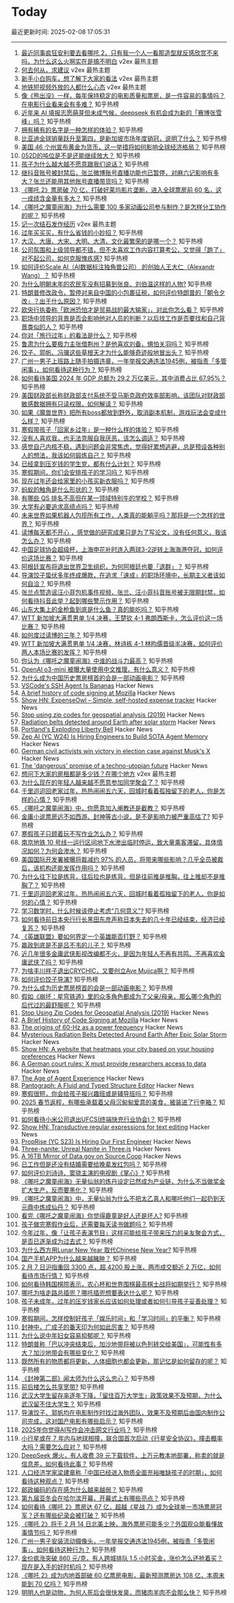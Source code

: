 # Today

最近更新时间: 2025-02-08 17:05:31

--- 
1. [最近同事疯狂安利要去看哪吒 2，只有我一个人一看那造型就反感欣赏不来吗，为什么这么火啊实在是搞不明白](https://www.v2ex.com/t/1109889) v2ex 最热主题
2. [何去何从，求建议](https://www.v2ex.com/t/1109882) v2ex 最热主题
3. [新手小白购车，想了解下大家的看法](https://www.v2ex.com/t/1109793) v2ex 最热主题
4. [地铁短视频外放的人都什么心态](https://www.v2ex.com/t/1109792) v2ex 最热主题
5. [像《熊出没》一样，每年保持稳定的电影质量和票房，是一件容易的事情吗？在电影行业看来会有多难？](https://www.zhihu.com/question/10937888001) 知乎热榜
6. [近年来 AI 填报志愿萌芽但未成气候，deepseek 有机会成为新的「赛博张雪峰」吗？](https://www.zhihu.com/question/11431768294) 知乎热榜
7. [拥有稀有的名字是一种怎样的体验？](https://www.zhihu.com/question/265952961) 知乎热榜
8. [比亚迪全球销量跃升至第四，是新加坡市场年度销冠，说明了什么？](https://www.zhihu.com/question/11605040497) 知乎热榜
9. [美国 46 个州宣布黄金为货币，这一举措将如何影响全球经济格局？](https://www.zhihu.com/question/11440792494) 知乎热榜
10. [052D的吨位是不是还能继续放大？](https://www.zhihu.com/question/11125635077) 知乎热榜
11. [孩子为什么越大越不愿意跟我们说话？](https://www.zhihu.com/question/9092627046) 知乎热榜
12. [继抖音账号被封禁后，张兰微博账号直播功能也已暂停，对麻六记影响有多大？张兰还能用其他账号直播带货吗？](https://www.zhihu.com/question/11620548173) 知乎热榜
13. [《哪吒 2》票房破 70 亿，打破好莱坞影片垄断，进入全球票房前 60 名，这一成绩含金量有多大？](https://www.zhihu.com/question/11620265344) 知乎热榜
14. [《哪吒之魔童闹海》为什么需要 100 多家动画公司参与制作？是怎样分工协作的呢？](https://www.zhihu.com/question/11423379494) 知乎热榜
15. [记一次结石发作经历](https://www.v2ex.com/t/1109781) v2ex 最热主题
16. [过年买买买，有什么省钱的小妙招？](https://www.zhihu.com/question/10193746498) 知乎热榜
17. [大汉、大唐、大宋、大明、大清，文化最繁荣的是哪一个？](https://www.zhihu.com/question/11294673046) 知乎热榜
18. [公司氛围和上级领导都不错，但不太喜欢工作内容打算考公，又觉得「跑了」对不起公司，如何克服愧疚感?](https://www.zhihu.com/question/11457810161) 知乎热榜
19. [如何评价Scale AI（AI数据标注独角兽公司） 的创始人王大仁（Alexandr Wang）？](https://www.zhihu.com/question/10816744790) 知乎热榜
20. [为什么明朝末年的农民军没有招募到张良、刘伯温这样的人物?](https://www.zhihu.com/question/11239092714) 知乎热榜
21. [特朗普修改政令，暂停对来自中国的小包裹征税，如何评价特朗普的「朝令夕改」？出于什么原因？](https://www.zhihu.com/question/11603208891) 知乎热榜
22. [欧央行执委称「欧洲恐怕才是贸易战的最大输家」，对此你怎么看？](https://www.zhihu.com/question/11451178550) 知乎热榜
23. [职场中领导的背景是否会影响他对人员的判断？以后找工作是否要找和自己背景类似的人？](https://www.zhihu.com/question/9233977530) 知乎热榜
24. [你对「旅行过年」的看法是什么？](https://www.zhihu.com/question/10462294127) 知乎热榜
25. [鲁肃为什么要极力主张借荆州？是他喜欢刘备，惧怕关羽吗？](https://www.zhihu.com/question/11088802952) 知乎热榜
26. [饺子、郭帆、冯骥这些草根天才为什么能够奇迹般地冒出头？](https://www.zhihu.com/question/11467696113) 知乎热榜
27. [广州一男子上班路上随手拍摄违章，一年举报交通违法1945例，被指责「多管闲事」，如何看待这种行为？](https://www.zhihu.com/question/11528722329) 知乎热榜
28. [如何看待美国 2024 年 GDP 总额为 29.2 万亿美元，其中消费占比 67.95%？](https://www.zhihu.com/question/11469539610) 知乎热榜
29. [美国财政部长称财政部支付系统不受马斯克政府效率部影响，该团队对财政部敏感数据拥有只读权限，如何解读？](https://www.zhihu.com/question/11410742541) 知乎热榜
30. [如果《魔兽世界》把所有boss都放到野外，取消副本机制，游戏玩法会变成什么样？](https://www.zhihu.com/question/4644458985) 知乎热榜
31. [寒假带孩子「回家乡过年」是一种什么样的体验？](https://www.zhihu.com/question/9723163613) 知乎热榜
32. [没有人喜欢我，也无法克服自我厌恶，该怎么调适？](https://www.zhihu.com/question/9784167510) 知乎热榜
33. [感觉自己内核不稳，遇到问题会非常焦虑，觉得好累想逃避，总是预设各种别人的想法，我该如何锻炼自己？](https://www.zhihu.com/question/9783638145) 知乎热榜
34. [已经拿到压岁钱的学生党，都有什么计划？](https://www.zhihu.com/question/11561659720) 知乎热榜
35. [寒假期间，你们会安排孩子的学习吗？](https://www.zhihu.com/question/9968835996) 知乎热榜
36. [现在过年还会给家里的小孩买新衣服吗？](https://www.zhihu.com/question/10397452248) 知乎热榜
37. [蚂蚁的触角是什么形状的？](https://www.zhihu.com/question/10902673205) 知乎热榜
38. [有哪些 QS 排名不高但在某一领域特别牛的学校？](https://www.zhihu.com/question/11054713983) 知乎热榜
39. [大学有必要追求高绩点吗？](https://www.zhihu.com/question/11026266855) 知乎热榜
40. [未来世界如果机器人包揽所有工作，人类真的能躺平吗？那将是一个怎样的世界？](https://www.zhihu.com/question/11422907166) 知乎热榜
41. [读博每天都不开心 ，感觉做的研究成果只是为了写论文，没有任何意义，我该怎么办？](https://www.zhihu.com/question/1136011977) 知乎热榜
42. [中国足球协会超级杯，上海申花补时连入两球3-2逆转上海海港夺冠，如何评价这场比赛？](https://www.zhihu.com/question/11567033515) 知乎热榜
43. [阿根廷宣布将退出世界卫生组织，为何阿根廷也要「退群」？](https://www.zhihu.com/question/11403843615) 知乎热榜
44. [导演饺子蛰伏多年终成爆款，在追求「速成」的职场环境中，长期主义者该如何自洽？](https://www.zhihu.com/question/11438783121) 知乎热榜
45. [张兰点赞造谣汪小菲包机事件视频，张兰、汪小菲抖音账号被无限期封禁，如何看待抖音此举？起到哪些警示作用？](https://www.zhihu.com/question/11611949773) 知乎热榜
46. [山东大集上的金枪鱼到底是什么鱼？真的能吃吗？](https://www.zhihu.com/question/10718882798) 知乎热榜
47. [WTT 新加坡大满贯男单 1/4 决赛，王楚钦 4-1 弗朗西斯卡，怎么评价这一场比赛？](https://www.zhihu.com/question/11560333307) 知乎热榜
48. [如何度过读博的三年？](https://www.zhihu.com/question/10944200257) 知乎热榜
49. [WTT 新加坡大满贯男单 1/4 决赛，林诗栋 4-1 林昀儒晋级半决赛，如何评价两人本场比赛的发挥？](https://www.zhihu.com/question/11563373305) 知乎热榜
50. [你认为《哪吒之魔童闹海》中谁的战斗力最高？](https://www.zhihu.com/question/11352217446) 知乎热榜
51. [OpenAI o3-mini 被曝大量使用中文推理，有什么意义？](https://www.zhihu.com/question/11319415340) 知乎热榜
52. [为什么成为中国历史票房榜首的会是一部动画电影？](https://www.zhihu.com/question/11448157018) 知乎热榜
53. [VSCode's SSH Agent Is Bananas](https://fly.io/blog/vscode-ssh-wtf/) Hacker News
54. [A brief history of code signing at Mozilla](https://hearsum.ca/posts/history-of-code-signing-at-mozilla/) Hacker News
55. [Show HN: ExpenseOwl – Simple, self-hosted expense tracker](https://github.com/Tanq16/ExpenseOwl) Hacker News
56. [Stop using zip codes for geospatial analysis (2019)](https://carto.com/blog/zip-codes-spatial-analysis) Hacker News
57. [Radiation belts detected around Earth after solar storm](https://www.sciencealert.com/mysterious-radiation-belts-detected-around-earth-after-epic-solar-storm) Hacker News
58. [Portland's Exploding Liberty Bell](https://tomlovesthelibertybell.com/portlands-exploding-liberty-bell/) Hacker News
59. [Zep AI (YC W24) Is Hiring Engineers to Build SOTA Agent Memory](https://www.ycombinator.com/companies/zep-ai/jobs/e2QxKYu-staff-engineer) Hacker News
60. [German civil activists win victory in election case against Musk's X](https://www.reuters.com/world/europe/german-civil-activists-claim-victory-case-against-musks-x-2025-02-07/) Hacker News
61. [The 'dangerous' promise of a techno-utopian future](https://www.cbc.ca/radio/ideas/tech-billionaires-ai-utopia-1.7440698) Hacker News
62. [想问下大家的房租都是多少钱？在哪个地方](https://www.v2ex.com/t/1109783) v2ex 最热主题
63. [为什么现在的年轻人越来越不愿意参加同学聚会了？](https://www.zhihu.com/question/11381502500) 知乎热榜
64. [千里迢迢回老家过年，热热闹闹五六天，回城时看着孤独留下的老人，你是怎样的心情？](https://www.zhihu.com/question/11263333799) 知乎热榜
65. [《哪吒之魔童闹海》中，你愿意加入阐教还是截教？](https://www.zhihu.com/question/11502052393) 知乎热榜
66. [金庸小说票房远不如西游、封神等古小说，是不是影响力被严重高估了?](https://www.zhihu.com/question/10945579140) 知乎热榜
67. [寒假孩子只顾着玩不写作业怎么办？](https://www.zhihu.com/question/9941871747) 知乎热榜
68. [南京地铁 10 号线一运行区间地下水渗出临时停运，致大量乘客滞留，具体情况如何？为何会渗水？](https://www.zhihu.com/question/11408603254) 知乎热榜
69. [美国国际开发署被曝将裁减约 97% 的人员，将带来哪些影响？几乎全员被裁后，该机构还能发挥作用吗？](https://www.zhihu.com/question/11553359173) 知乎热榜
70. [为什么往下拉是练背，往后拉也是练背，但是往前推是推胸，往上推却不是推胸了？](https://www.zhihu.com/question/11010840687) 知乎热榜
71. [千里迢迢回老家过年，热热闹闹五六天，回城时看着孤独留下的老人，你是如何的心情？](https://www.zhihu.com/question/11263333799) 知乎热榜
72. [学习数学时，什么时候该停止考虑“几何意义”?](https://www.zhihu.com/question/764950880) 知乎热榜
73. [如何看待前日本央行行长黑田东彦声称日本失去的几十年已经结束，经济已经复苏？](https://www.zhihu.com/question/11507172834) 知乎热榜
74. [《英雄联盟》要如何界定一个英雄能否打野？](https://www.zhihu.com/question/516683074) 知乎热榜
75. [嬴政到底是不是吕不韦的儿子？](https://www.zhihu.com/question/267361242) 知乎热榜
76. [近几年很多金庸武侠影视改编都不火，是因为年轻人不再有共鸣、不再喜欢金庸武侠了吗？](https://www.zhihu.com/question/11425325399) 知乎热榜
77. [为啥丰川祥子退出CRYCHIC，又要创立Ave Mujica啊？](https://www.zhihu.com/question/4229028404) 知乎热榜
78. [如何评价饺子导演?](https://www.zhihu.com/question/11387845955) 知乎热榜
79. [为什么成为历史票房榜首的会是一部动画电影？](https://www.zhihu.com/question/11448157018) 知乎热榜
80. [假如《崩坏：星穹铁道》里的众多角色都成为了父亲/母亲，那么哪个角色的后代过的最舒服呢？](https://www.zhihu.com/question/11349428924) 知乎热榜
81. [Stop Using Zip Codes for Geospatial Analysis (2019)](https://carto.com/blog/zip-codes-spatial-analysis) Hacker News
82. [A Brief History of Code Signing at Mozilla](https://hearsum.ca/posts/history-of-code-signing-at-mozilla/) Hacker News
83. [The origins of 60-Hz as a power frequency](https://ieeexplore.ieee.org/document/628099) Hacker News
84. [Mysterious Radiation Belts Detected Around Earth After Epic Solar Storm](https://www.sciencealert.com/mysterious-radiation-belts-detected-around-earth-after-epic-solar-storm) Hacker News
85. [Show HN: A website that heatmaps your city based on your housing preferences](https://theretowhere.com/) Hacker News
86. [A German court rules: X must provide researchers access to data](https://www.reuters.com/world/europe/german-civil-activists-claim-victory-case-against-musks-x-2025-02-07/) Hacker News
87. [The Age of Agent Experience](https://stytch.com/blog/the-age-of-agent-experience/) Hacker News
88. [Pantograph: A Fluid and Typed Structure Editor](https://github.com/jeprinz/pantograph/blob/main/README.md) Hacker News
89. [寒假很短，你会给孩子报兴趣班或是辅导班吗？](https://www.zhihu.com/question/9895937039) 知乎热榜
90. [2025 春节返程，有哪些承载着父母沉甸甸爱意的美食，被装进了行李箱？](https://www.zhihu.com/question/11015322920) 知乎热榜
91. [如何看待小米公司退出UFCS(终端快充行业协会)？](https://www.zhihu.com/question/11483419102) 知乎热榜
92. [Show HN: Transductive regular expressions for text editing](https://github.com/c0stya/trre) Hacker News
93. [PropRise (YC S23) Is Hiring Our First Engineer](https://www.ycombinator.com/companies/proprise/jobs/PFuZCxC-founding-engineer-backend) Hacker News
94. [Three-nanite: Unreal Nanite in Three.js](https://github.com/AIFanatic/three-nanite) Hacker News
95. [A 16TB Mirror of Data.gov on Source.Coop](https://source.coop/repositories/harvard-lil/gov-data/description) Hacker News
96. [已工作但是还没有结婚需要给晚辈发红包吗？](https://www.zhihu.com/question/11031816428) 知乎热榜
97. [如何评价刘诗诗、窦骁主演的电视剧《掌心》?](https://www.zhihu.com/question/11326894198) 知乎热榜
98. [《哪吒之魔童闹海》无量仙翁的炼丹设定已然成为产业链，为什么不当做奖金扩大生产，反而要黑化？](https://www.zhihu.com/question/11144474861) 知乎热榜
99. [《哪吒之魔童闹海》中，无量仙翁为什么不把太乙真人和哪吒他们一起扔到天元鼎中炼成仙丹？](https://www.zhihu.com/question/11208361733) 知乎热榜
100. [看完《哪吒之魔童闹海》你觉得鹿童是好人还是坏人?](https://www.zhihu.com/question/11353177755) 知乎热榜
101. [孩子做完寒假作业后，还需要每天读书做题吗？](https://www.zhihu.com/question/9642826108) 知乎热榜
102. [今年过年，像「让孩子表演节目」这样可能给孩子带来压力的亲友聚会方式，是否已逐渐成为过去式？](https://www.zhihu.com/question/10376269920) 知乎热榜
103. [为什么西方用Lunar New Year 取代Chinese New Year?](https://www.zhihu.com/question/11047706645) 知乎热榜
104. [国产手机APP为什么越来越臃肿？](https://www.zhihu.com/question/11380637888) 知乎热榜
105. [2 月 7 日沪指重回 3300 点，超 4200 股上涨，两市成交额近 2 万亿，如何看待市场行情？](https://www.zhihu.com/question/11502489443) 知乎热榜
106. [如何看待韩国棋院表示，农心杯和世界围棋最高棋士战将如期举行？](https://www.zhihu.com/question/11540018777) 知乎热榜
107. [哪吒为啥走路总插兜？哪吒插兜想要表达什么呢？](https://www.zhihu.com/question/11400950457) 知乎热榜
108. [孩子未成年，过年的压岁钱家长应该如何处理或者如何引导孩子妥善处理？](https://www.zhihu.com/question/10155100209) 知乎热榜
109. [寒假期间，怎样控制好孩子「娱乐时间」和「学习时间」的平衡？](https://www.zhihu.com/question/9611493824) 知乎热榜
110. [封神中，广成子的番天印为何如此厉害？](https://www.zhihu.com/question/639707713) 知乎热榜
111. [为什么说中年妇女容易抑郁呢？](https://www.zhihu.com/question/8667161923) 知乎热榜
112. [特朗普称「巴以冲突结束后，加沙地带将被以色列转交给美国」，可能性有多大？加沙地带会有哪些变化？](https://www.zhihu.com/question/11462700540) 知乎热榜
113. [既然所有的物质都将更新，人体细胞也都会更新，那记忆是如何留存的呢？](https://www.zhihu.com/question/10270688049) 知乎热榜
114. [《封神第二部》闻太师为什么这么忠心？](https://www.zhihu.com/question/10817438509) 知乎热榜
115. [前后楼怎么共享宽带?](https://www.zhihu.com/question/6675233083) 知乎热榜
116. [武汉大学生留存率逐年下降，「留住百万大学生」政策效果不及预期，为什么武汉留不住大学生？](https://www.zhihu.com/question/11430521880) 知乎热榜
117. [导演饺子、郭帆均在电影制作时找过海外团队，效果不及预期后由国内制作公司完成，这对国产电影有哪些启示？](https://www.zhihu.com/question/11431618323) 知乎热榜
118. [2025年你觉得AI写作会冲击网文行业吗？](https://www.zhihu.com/question/11320815122) 知乎热榜
119. [小行星或在 7 年内与地球相撞，联合国首次启动《行星安全协议》，撞击概率大吗？需要怎么应对？](https://www.zhihu.com/question/11504893195) 知乎热榜
120. [DeepSeek 爆火，有人收费 39 元下载软件，上万元教本地部署，称卖的就是信息差，如何看待此事？](https://www.zhihu.com/question/11503671722) 知乎热榜
121. [人口经济学家梁建章称「中国已经进入物质全面充裕唯缺孩子的时期」，如何看待这种观点？](https://www.zhihu.com/question/11335085556) 知乎热榜
122. [邮政编码的存在感为什么越来越弱？](https://www.zhihu.com/question/780990391) 知乎热榜
123. [第九届亚冬会在哈尔滨开幕，开幕式上有哪些亮点？](https://www.zhihu.com/question/11501614595) 知乎热榜
124. [如何看待《哪吒 2》票房达 67 亿，超越《星战 7》成为全球单一市场票房冠军？还有哪些纪录会被打破？](https://www.zhihu.com/question/11564229113) 知乎热榜
125. [《哪吒 2》将于 2 月 14 日北美上映，海外票房可能多少？外国观众能看懂故事情节吗？](https://www.zhihu.com/question/11502569565) 知乎热榜
126. [广州一男子安装流动摄像头，一年举报交通违法1945例，被指责「多管闲事」，如何看待这种行为？](https://www.zhihu.com/question/11528722329) 知乎热榜
127. [金价疯涨突破 860 元/克，有人跨城排队 1.5 小时买金，涨价怎么还抢着买？现在是入手的好时机吗？](https://www.zhihu.com/question/11439167955) 知乎热榜
128. [《哪吒 2》成为内地首部破 60 亿票房电影，最新预测票房达 108 亿，本周末能到 70 亿吗？](https://www.zhihu.com/question/11448930364) 知乎热榜
129. [明明人也是动物，为何人死后会很快发臭，而猪肉羊肉不会那么快？](https://www.zhihu.com/question/11283823014) 知乎热榜
